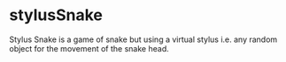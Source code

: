 # stylusSnake
Stylus Snake is a game of snake but using a virtual stylus i.e. any random object for the movement of the snake head.
